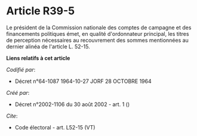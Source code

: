 # Article R39-5

Le président de la Commission nationale des comptes de campagne et des financements politiques émet, en qualité d'ordonnateur
principal, les titres de perception nécessaires au recouvrement des sommes mentionnées au dernier alinéa de l'article L.
52-15.

**Liens relatifs à cet article**

_Codifié par_:

  - Décret n°64-1087 1964-10-27 JORF 28 OCTOBRE 1964

_Créé par_:

  - Décret n°2002-1106 du 30 août 2002 - art. 1 ()

_Cite_:

  - Code électoral - art. L52-15 (VT)
